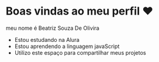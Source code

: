 # Boas vindas ao meu perfil ♥

meu nome é Beatriz Souza De Olivira

- Estou estudando na Alura
- Estou aprendendo a linguagem javaScript
- Utilizo este espaço para compartilhar meus projetos

